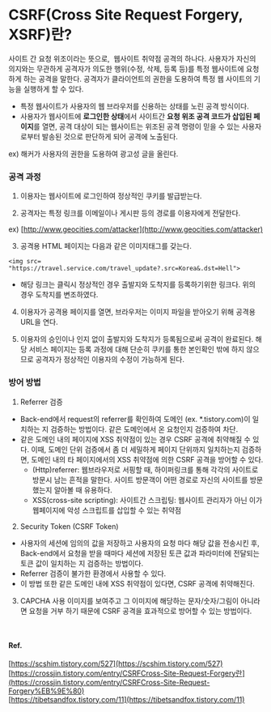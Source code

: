 # CSRF(Cross Site Request Forgery, XSRF)란?

사이트 간 요청 위조이라는 뜻으로,  웹사이트 취약점 공격의 하나다. 사용자가 자신의 의지와는 무관하게 공격자가 의도한 행위(수정, 삭제, 등록 등)를 특정 웹사이트에 요청하게 하는 공격을 말한다. 공격자가 클라이언트의 권한을 도용하여 특정 웹 사이트의 기능을 실행하게 할 수 있다.

- 특정 웹사이트가 사용자의 웹 브라우저를 신용하는 상태를 노린 공격 방식이다.
- 사용자가 웹사이트에 **로그인한 상태**에서 사이트간 **요청 위조 공격 코드가 삽입된 페이지**를 열면, 공격 대상이 되는 웹사이트는 위조된 공격 명령이 믿을 수 있는 사용자로부터 발송된 것으로 판단하게 되어 공격에 노출된다.

ex) 해커가 사용자의 권한을 도용하여 광고성 글을 올린다.

### 공격 과정

1. 이용자는 웹사이트에 로그인하여 정상적인 쿠키를 발급받는다.

2. 공격자는 특정 링크를 이메일이나 게시판 등의 경로를 이용자에게 전달한다.

ex) [http://www.geocities.com/attacker](http://www.geocities.com/attacker)

3. 공격용 HTML 페이지는 다음과 같은 이미지태그를 갖는다.

`<img src= "https://travel.service.com/travel_update?.src=Korea&.dst=Hell">`

- 해당 링크는 클릭시 정상적인 경우 출발지와 도착지를 등록하기위한 링크다. 위의 경우 도착지를 변조하였다.

4. 이용자가 공격용 페이지를 열면, 브라우저는 이미지 파일을 받아오기 위해 공격용 URL을 연다.

5. 이용자의 승인이나 인지 없이 출발지와 도착지가 등록됨으로써 공격이 완료된다. 해당 서비스 페이지는 등록 과정에 대해 단순히 쿠키를 통한 본인확인 밖에 하지 않으므로 공격자가 정상적인 이용자의 수정이 가능하게 된다.


### 방어 방법

1. Referrer 검증

- Back-end에서 request의 referrer를 확인하여 도메인 (ex. *.tistory.com)이 일치하는 지 검증하는 방법이다. 같은 도메인에서 온 요청인지 검증하여 차단.
- 같은 도메인 내의 페이지에 XSS 취약점이 있는 경우 CSRF 공격에 취약해질 수 있다. 이때, 도메인 단위 검증에서 좀 더 세밀하게 페이지 단위까지 일치하는지 검증하면, 도메인 내의 타 페이지에서의 XSS 취약점에 의한 CSRF 공격을 방어할 수 있다.
    - (Http)referrer: 웹브라우저로 서핑할 때, 하이퍼링크를 통해 각각의 사이트로 방문시 남는 흔적을 말한다. 사이트 방문객이 어떤 경로로 자신의 사이트를 방문했는지 알아볼 때 유용하다.
    - XSS(cross-site scripting): 사이트간 스크립팅: 웹사이트 관리자가 아닌 이가 웹페이지에 악성 스크립트를 삽입할 수 있는 취약점

2. Security Token (CSRF Token)

- 사용자의 세션에 임의의 값을 저장하고 사용자의 요청 마다 해당 값을 전송시킨 후, Back-end에서 요청을 받을 때마다 세션에 저장된 토큰 값과 파라미터에 전달되는 토큰 값이 일치하는 지 검증하는 방법이다.
- Referrer 검증이 불가한 환경에서 사용할 수 있다.
- 이 방법 또한 같은 도메인 내에 XSS 취약점이 있다면, CSRF 공격에 취약해진다.

3. CAPCHA 사용
이미지를 보여주고 그 이미지에 해당하는 문자/숫자/그림이 아니라면 요청을 거부
하기 때문에 CSRF 공격을 효과적으로 방어할 수 있는 방법이다.


<br>

#### Ref.
[https://scshim.tistory.com/527](https://scshim.tistory.com/527) <br>
[https://crossjin.tistory.com/entry/CSRFCross-Site-Request-Forgery란](https://crossjin.tistory.com/entry/CSRFCross-Site-Request-Forgery%EB%9E%80)<br>
[https://tibetsandfox.tistory.com/11](https://tibetsandfox.tistory.com/11)
